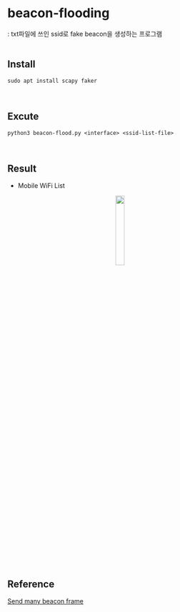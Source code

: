 # beacon-flooding
: txt파일에 쓰인 ssid로 fake beacon을 생성하는 프로그램
<br><br>

## Install
    sudo apt install scapy faker 
<br>

## Excute
    python3 beacon-flood.py <interface> <ssid-list-file>
<br>

## Result
- Mobile WiFi List
<p align="center"><img src="https://user-images.githubusercontent.com/80230097/212725716-ef870ff6-57f2-42f9-8d53-68332efc3938.png" width="20%" height="20%"></p>
<br><br>

## Reference
[Send many beacon frame](https://gist.github.com/tintinweb/04c14d1497001e55e6c10ca28f198fbe)
[]()
[]()
